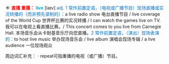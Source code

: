 ☀ <font color="red">**直播 重播：**</font>
<font color="sky blue">**live**</font> [laɪv] 
<font color="#0070c0">adj. 1 常作前置定语，（电视或广播节目）现场直播或实况转播的（而非预先录制的）：</font>a live radio show 电台直播节目 / live coverage of the World Cup 世界杯比赛的实况转播 / I can watch the games live on TV. 我可以在电视上看直播比赛。/ This concert comes to you live from Carnegie Hall. 本场音乐会从卡耐基音乐厅向您直播。<font color="#0070c0">2 常作前置定语，（演出）现场表演的：</font>to host live music 举办现场音乐会 / live album 演唱会现场专辑 / a live audience 一位现场观众

周边词汇补充：
· repeat可指重播的电视（或广播）节目。
